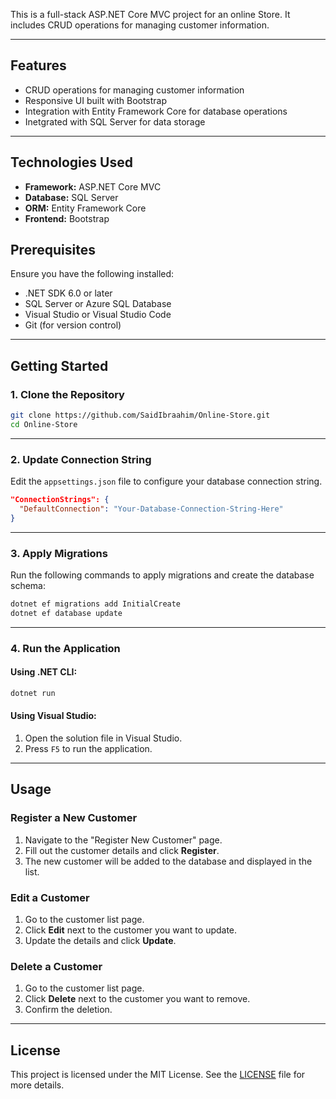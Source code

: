 This is a full-stack ASP.NET Core MVC project for an online Store. It includes CRUD operations for managing customer information.

---

## Features

- CRUD operations for managing customer information
- Responsive UI built with Bootstrap
- Integration with Entity Framework Core for database operations
- Inetgrated with SQL Server for data storage

---

## Technologies Used

- **Framework:** ASP.NET Core MVC
- **Database:** SQL Server 
- **ORM:** Entity Framework Core
- **Frontend:** Bootstrap


## Prerequisites

Ensure you have the following installed:

- .NET SDK 6.0 or later
- SQL Server or Azure SQL Database
- Visual Studio or Visual Studio Code
- Git (for version control)

---

## Getting Started

### 1. Clone the Repository

```bash
git clone https://github.com/SaidIbraahim/Online-Store.git
cd Online-Store
```

---

### 2. Update Connection String

Edit the `appsettings.json` file to configure your database connection string.

```json
"ConnectionStrings": {
  "DefaultConnection": "Your-Database-Connection-String-Here"
}
```

---

### 3. Apply Migrations

Run the following commands to apply migrations and create the database schema:

```bash
dotnet ef migrations add InitialCreate
dotnet ef database update
```

---

### 4. Run the Application

#### Using .NET CLI:
```bash
dotnet run
```

#### Using Visual Studio:
1. Open the solution file in Visual Studio.
2. Press `F5` to run the application.

---

## Usage

### Register a New Customer
1. Navigate to the "Register New Customer" page.
2. Fill out the customer details and click **Register**.
3. The new customer will be added to the database and displayed in the list.

### Edit a Customer
1. Go to the customer list page.
2. Click **Edit** next to the customer you want to update.
3. Update the details and click **Update**.

### Delete a Customer
1. Go to the customer list page.
2. Click **Delete** next to the customer you want to remove.
3. Confirm the deletion.

---

## License

This project is licensed under the MIT License. See the [LICENSE](LICENSE) file for more details.
```
